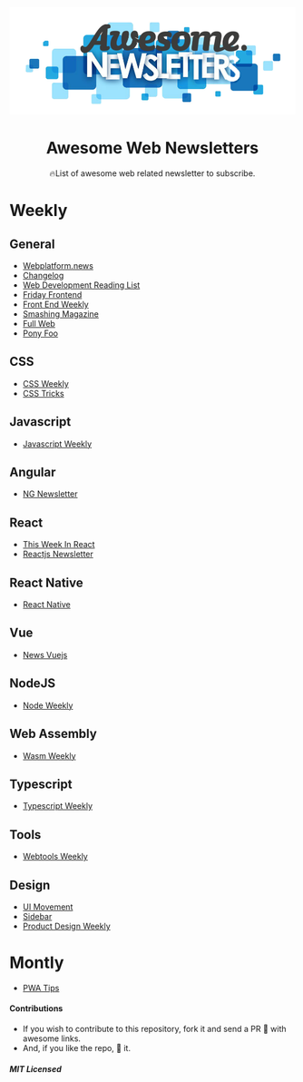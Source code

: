 <p align="middle"><img src="./logo.png" alt="Awesome newsletters"/><p>
<h1 align="middle">Awesome Web Newsletters</h1>

<p align="middle"> 🔥List of awesome web related newsletter to subscribe. </p>

# Weekly

## General

- [Webplatform.news](https://webplatform.news)
- [Changelog](https://changelog.com/)
- [Web Development Reading List](https://wdrl.info/)
- [Friday Frontend](https://zendev.com/friday-frontend.html)
- [Front End Weekly](https://frontendweekly.co/)
- [Smashing Magazine](https://www.smashingmagazine.com/the-smashing-newsletter)
- [Full Web](http://fullweb.io/)
- [Pony Foo](https://ponyfoo.com/weekly)

## CSS

- [CSS Weekly](https://css-weekly.com/)
- [CSS Tricks](https://css-tricks.com/)

## Javascript

- [Javascript Weekly](https://javascriptweekly.com)

## Angular

- [NG Newsletter](https://www.ng-newsletter.com/)

## React

- [This Week In React](http://this-week-in-react.org)
- [Reactjs Newsletter](http://reactjsnewsletter.com/)

## React Native

- [React Native](http://reactnative.cc/)

## Vue

- [News Vuejs ](https://news.vuejs.org/)

## NodeJS

- [Node Weekly](https://nodeweekly.com/)

## Web Assembly

- [Wasm Weekly](https://wasmweekly.news/)

## Typescript

- [Typescript Weekly](https://www.typescript-weekly.com/)

## Tools 

- [Webtools Weekly](https://webtoolsweekly.com/)

## Design

- [UI Movement](https://newsletter.uimovement.com/ui-movement/)
- [Sidebar](https://sidebar.io/)
- [Product Design Weekly](http://designweekly.atomic.io/)

# Montly

- [PWA Tips](https://pwa.tip)

#### Contributions

- If you wish to contribute to this repository, fork it and send a PR 😬 with awesome links.
- And, if you like the repo, 🌟 it.

##### MIT Licensed
